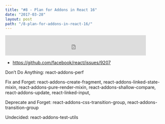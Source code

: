 ```yaml
---
title: "#8 - Plan for Addons in React 16"
date: "2017-03-28"
layout: post
path: "/8-plan-for-addons-in-react-16/"
---
```


<iframe width="450" height="65" src="https://5minreact.podster.fm/8/embed/15?link=0&ap=0" frameborder="0" allowtransparency="true"></iframe>

- https://github.com/facebook/react/issues/9207

Don’t Do Anything: react-addons-perf

Fix and Forget: react-addons-create-fragment, react-addons-linked-state-mixin, react-addons-pure-render-mixin, react-addons-shallow-compare, react-addons-update, react-linked-input,
 
Deprecate and Forget: react-addons-css-transition-group, react-addons-transition-group
 
Undecided: react-addons-test-utils

